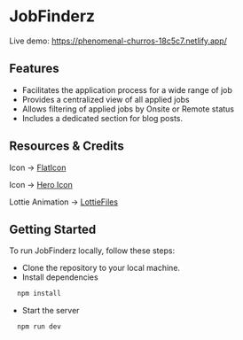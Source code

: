 # JobFinderz

Live demo: https://phenomenal-churros-18c5c7.netlify.app/


## Features

- Facilitates the application process for a wide range of job
- Provides a centralized view of all applied jobs
- Allows filtering of applied jobs by Onsite or Remote status
- Includes a dedicated section for blog posts.

## Resources & Credits

Icon -> [FlatIcon](https://www.flaticon.com/)

Icon -> [Hero Icon](https://heroicons.com/)

Lottie Animation -> [LottieFiles](https://lottiefiles.com/featured)

## Getting Started
To run JobFinderz locally, follow these steps:

- Clone the repository to your local machine.
- Install dependencies

```bash
  npm install
```

- Start the server

```bash
  npm run dev
```